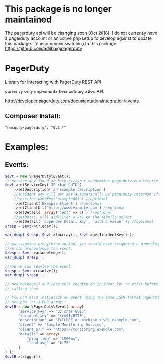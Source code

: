 This package is no longer maintained
====================================
The pagerduty api will be changing soon (Oct 2018).
I do not currently have a pagerduty account or an active php setup to develop against to update this package.
I'd recommend switching to this package: https://github.com/adilbaig/pagerduty


PagerDuty
=========

Library for interacting with PagerDuty REST API

currently only implements Events/Integration API:

http://developer.pagerduty.com/documentation/integration/events

Composer Install:
-----------------
`"nmcquay/pagerduty": "0.1.*"`

Examples:
=========

Events:
-------
```php
$evt = new \PagerDuty\Event();
// service key found at https://<your subdomain>.pagerduty.com/services
$evt->setServiceKey('32 char GUID') 
    ->setDescription('an example description')
    //incident key will get set automatically by pagerduty response if not set here
    //->setIncidentKey('example001') //optional
    ->setClient('Example Client') //optional
    ->setClientUrl('http://www.example.com') //optional
    ->setDetails( array('test' => 1) ) //optional
    //setDetail will add/alter a key to the details object
    ->setDetail( 'appended Detail key', 'with a value' ); //optional
$resp = $evt->trigger();

var_dump( $resp, $evt->toArray(), $evt->getIncidentKey() );

//now assuming everything worked, you should have triggered a pagerduty event
//we can acknowledge the event:
$resp = $evt->acknowledge();
var_dump( $resp );

//and we can resolve the event:
$resp = $evt->resolve();
var_dump( $resp );

// acknowledge() and resolve() require an incident_key to exist before 
// calling them

// You can also initialize an event using the same JSON format pageduty
// accepts (as a PHP array):
$evtB = new \PagerDuty\Event( array(    
      "service_key" => "32 char GUID",
      "incident_key" => "srv01/HTTP",
      "description" => "FAILURE on machine srv01.example.com",
      "client" => "Sample Monitoring Service",
      "client_url" => "https://monitoring.example.com",
      "details" => array(
          "ping time" => "1500ms",
          "load avg" => "0.75"
      )
) );
$evtB->trigger();
```

